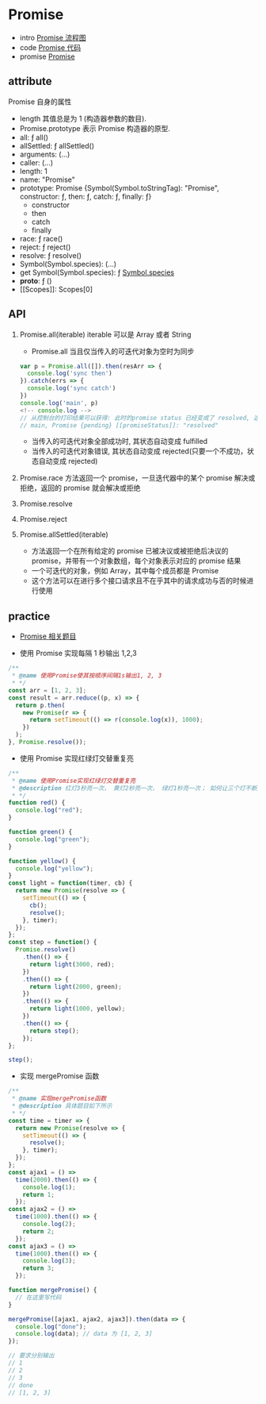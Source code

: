 # Promise

- intro
  [Promise 流程图]('../assets/images/promise/promises.png')
- code
  [Promise 代码]('./promise.html')
- promise
  [Promise]('../../assets/images/promise/promise.png')

## attribute

Promise 自身的属性

- length
  其值总是为 1 (构造器参数的数目).
- Promise.prototype
  表示 Promise 构造器的原型.
- all: ƒ all()
- allSettled: ƒ allSettled()
- arguments: (...)
- caller: (...)
- length: 1
- name: "Promise"
- prototype: Promise {Symbol(Symbol.toStringTag): "Promise", constructor: ƒ, then: ƒ, catch: ƒ, finally: ƒ}
  - constructor
  - then
  - catch
  - finally
- race: ƒ race()
- reject: ƒ reject()
- resolve: ƒ resolve()
- Symbol(Symbol.species): (...)
- get Symbol(Symbol.species): ƒ [Symbol.species]()
- **proto**: ƒ ()
- [[Scopes]]: Scopes[0]

## API

1. Promise.all(iterable) iterable 可以是 Array 或者 String

   - Promise.all 当且仅当传入的可迭代对象为空时为同步

   ```js
   var p = Promise.all([]).then(resArr => {
     console.log('sync then')
   }).catch(errs => {
     console.log('sync catch')
   })
   console.log('main', p)
   <!-- console.log -->
   // 从控制台的打印结果可以获得: 此时的promise status 已经变成了 resolved, 这反过来正好说明了这种写法是会导致同步的
   // main, Promise {pending} [[promiseStatus]]: "resolved"
   ```

   - 当传入的可迭代对象全部成功时, 其状态自动变成 fulfilled
   - 当传入的可迭代对象错误, 其状态自动变成 rejected(只要一个不成功，状态自动变成 rejected)

2. Promise.race
   方法返回一个 promise，一旦迭代器中的某个 promise 解决或拒绝，返回的 promise 就会解决或拒绝

3. Promise.resolve

4. Promise.reject

5. Promise.allSettled(iterable)
   - 方法返回一个在所有给定的 promise 已被决议或被拒绝后决议的 promise，并带有一个对象数组，每个对象表示对应的 promise 结果
   - 一个可迭代的对象，例如 Array，其中每个成员都是 Promise
   - 这个方法可以在进行多个接口请求且不在乎其中的请求成功与否的时候进行使用

## practice

- [Promise 相关题目]('https://juejin.im/post/5e58c618e51d4526ed66b5cf')

- 使用 Promise 实现每隔 1 秒输出 1,2,3

```js
/**
 * @name 使用Promise使其按顺序间隔1s输出1, 2, 3
 * */
const arr = [1, 2, 3];
const result = arr.reduce((p, x) => {
  return p.then(
    new Promise(r => {
      return setTimeout(() => r(console.log(x)), 1000);
    })
  );
}, Promise.resolve());
```

- 使用 Promise 实现红绿灯交替重复亮

```js
/**
 * @name 使用Promise实现红绿灯交替重复亮
 * @description 红灯3秒亮一次， 黄灯2秒亮一次， 绿灯1秒亮一次； 如何让三个灯不断交替重复亮灯？（ 用Promise实现） 三个亮灯函数已经存在
 * */
function red() {
  console.log("red");
}

function green() {
  console.log("green");
}

function yellow() {
  console.log("yellow");
}
const light = function(timer, cb) {
  return new Promise(resolve => {
    setTimeout(() => {
      cb();
      resolve();
    }, timer);
  });
};
const step = function() {
  Promise.resolve()
    .then(() => {
      return light(3000, red);
    })
    .then(() => {
      return light(2000, green);
    })
    .then(() => {
      return light(1000, yellow);
    })
    .then(() => {
      return step();
    });
};

step();
```

- 实现 mergePromise 函数

```js
/**
 * @name 实现mergePromise函数
 * @description 具体题目如下所示
 * */
const time = timer => {
  return new Promise(resolve => {
    setTimeout(() => {
      resolve();
    }, timer);
  });
};
const ajax1 = () =>
  time(2000).then(() => {
    console.log(1);
    return 1;
  });
const ajax2 = () =>
  time(1000).then(() => {
    console.log(2);
    return 2;
  });
const ajax3 = () =>
  time(1000).then(() => {
    console.log(3);
    return 3;
  });

function mergePromise() {
  // 在这里写代码
}

mergePromise([ajax1, ajax2, ajax3]).then(data => {
  console.log("done");
  console.log(data); // data 为 [1, 2, 3]
});

// 要求分别输出
// 1
// 2
// 3
// done
// [1, 2, 3]

```
